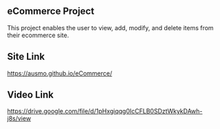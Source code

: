 ## eCommerce Project
This project enables the user to view, add, modify, and delete items from their ecommerce site.

## Site Link
https://ausmo.github.io/eCommerce/

## Video Link
https://drive.google.com/file/d/1pHxgiqqg0IcCFLB0SDztWkykDAwh-j8s/view